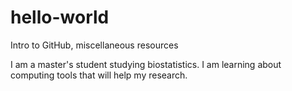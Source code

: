 # hello-world
Intro to GitHub, miscellaneous resources

I am a master's student studying biostatistics. I am learning about computing tools that will help my research. 
